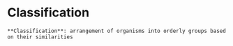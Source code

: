 # Classification
```ad-def
**Classification**: arrangement of organisms into orderly groups based on their similarities

```